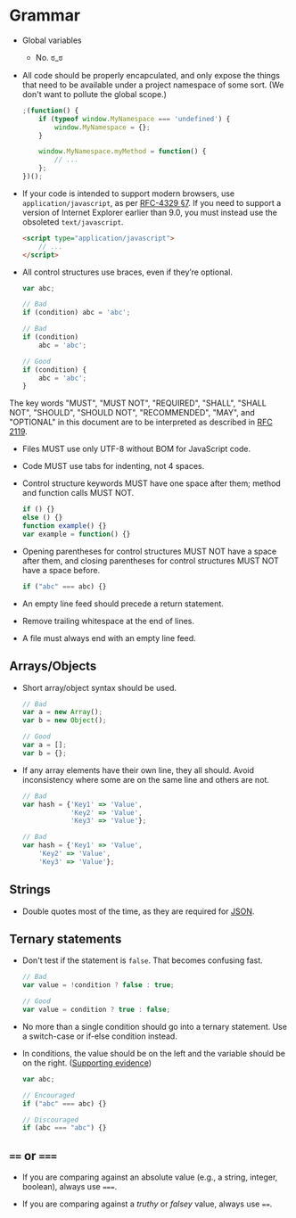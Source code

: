 # Grammar

* Global variables
    * No. ಠ_ಠ

* All code should be properly encapculated, and only expose the things that need to be available under a project namespace of some sort. (We don't want to pollute the global scope.)

  ```javascript
  ;(function() {
      if (typeof window.MyNamespace === 'undefined') {
          window.MyNamespace = {};
      }

      window.MyNamespace.myMethod = function() {
          // ...
      };
  })();
  ```

* If your code is intended to support modern browsers, use `application/javascript`, as per [RFC-4329 §7](http://tools.ietf.org/html/rfc4329#section-7). If you need to support a version of Internet Explorer earlier than 9.0, you must instead use the obsoleted `text/javascript`.

  ```html
  <script type="application/javascript">
      // ...
  </script>
  ```

* All control structures use braces, even if they’re optional.

  ```javascript
  var abc;

  // Bad
  if (condition) abc = 'abc';

  // Bad
  if (condition)
      abc = 'abc';

  // Good
  if (condition) {
      abc = 'abc';
  }
  ```

The key words "MUST", "MUST NOT", "REQUIRED", "SHALL", "SHALL NOT", "SHOULD", "SHOULD NOT", "RECOMMENDED", "MAY", and "OPTIONAL" in this document are to be interpreted as described in [RFC 2119](http://tools.ietf.org/html/rfc2119).

* Files MUST use only UTF-8 without BOM for JavaScript code.

* Code MUST use tabs for indenting, not 4 spaces.

* Control structure keywords MUST have one space after them; method and function calls MUST NOT.

  ```javascript
  if () {}
  else () {}
  function example() {}
  var example = function() {}
  ```

* Opening parentheses for control structures MUST NOT have a space after them, and closing parentheses for control structures MUST NOT have a space before.

  ```javascript
  if ("abc" === abc) {}
  ```

* An empty line feed should precede a return statement.

* Remove trailing whitespace at the end of lines.

* A file must always end with an empty line feed.

## Arrays/Objects

* Short array/object syntax should be used.

  ```javascript
  // Bad
  var a = new Array();
  var b = new Object();

  // Good
  var a = [];
  var b = {};
  ```

* If any array elements have their own line, they all should. Avoid inconsistency where some are on the same line and others are not.

  ```javascript
  // Bad
  var hash = {'Key1' => 'Value',
              'Key2' => 'Value',
              'Key3' => 'Value'};

  // Bad
  var hash = {'Key1' => 'Value',
      'Key2' => 'Value',
      'Key3' => 'Value'};
  ```

## Strings

* Double quotes most of the time, as they are required for [JSON](http://json.org).

## Ternary statements

* Don't test if the statement is `false`. That becomes confusing fast.

  ```javascript
  // Bad
  var value = !condition ? false : true;

  // Good
  var value = condition ? true : false;
  ```

* No more than a single condition should go into a ternary statement. Use a switch-case or if-else condition instead.

* In conditions, the value should be on the left and the variable should be on the right. ([Supporting evidence](https://www.securecoding.cert.org/confluence/display/seccode/EXP21-C.+Place+constants+on+the+left+of+equality+comparisons))

  ```javascript
  var abc;

  // Encouraged
  if ("abc" === abc) {}

  // Discouraged
  if (abc === "abc") {}
  ```

## `==` or `===`

* If you are comparing against an absolute value (e.g., a string, integer, boolean), always use `===`.

* If you are comparing against a _truthy_ or _falsey_ value, always use `==`.

